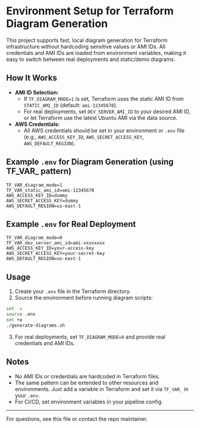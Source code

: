 # Environment Setup for Terraform Diagram Generation

This project supports fast, local diagram generation for Terraform infrastructure without hardcoding sensitive values or AMI IDs. All credentials and AMI IDs are loaded from environment variables, making it easy to switch between real deployments and static/demo diagrams.

## How It Works
- **AMI ID Selection:**
  - If `TF_DIAGRAM_MODE=1` is set, Terraform uses the static AMI ID from `STATIC_AMI_ID` (default: `ami-12345678`).
  - For real deployments, set `DEV_SERVER_AMI_ID` to your desired AMI ID, or let Terraform use the latest Ubuntu AMI via the data source.
- **AWS Credentials:**
  - All AWS credentials should be set in your environment or `.env` file (e.g., `AWS_ACCESS_KEY_ID`, `AWS_SECRET_ACCESS_KEY`, `AWS_DEFAULT_REGION`).

## Example `.env` for Diagram Generation (using TF_VAR_ pattern)
```
TF_VAR_diagram_mode=1
TF_VAR_static_ami_id=ami-12345678
AWS_ACCESS_KEY_ID=dummy
AWS_SECRET_ACCESS_KEY=dummy
AWS_DEFAULT_REGION=us-east-1
```

## Example `.env` for Real Deployment
```
TF_VAR_diagram_mode=0
TF_VAR_dev_server_ami_id=ami-xxxxxxxx
AWS_ACCESS_KEY_ID=your-access-key
AWS_SECRET_ACCESS_KEY=your-secret-key
AWS_DEFAULT_REGION=us-east-1
```

## Usage
1. Create your `.env` file in the Terraform directory.
2. Source the environment before running diagram scripts:
  ```bash
  set -a
  source .env
  set +a
  ./generate-diagrams.sh
  ```
3. For real deployments, set `TF_DIAGRAM_MODE=0` and provide real credentials and AMI IDs.

## Notes
- No AMI IDs or credentials are hardcoded in Terraform files.
- The same pattern can be extended to other resources and environments. Just add a variable in Terraform and set it via `TF_VAR_` in your `.env`.
- For CI/CD, set environment variables in your pipeline config.

---
For questions, see this file or contact the repo maintainer.
